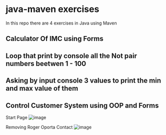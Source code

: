 # java-maven exercises

In this repo there are 4 exercises in Java using Maven


## Calculator Of IMC using Forms

## Loop that print by console all the Not pair numbers beetwen 1 - 100

## Asking by input console 3 values to print the min and max value of them

## Control Customer System using OOP and Forms


Start Page
![image](https://user-images.githubusercontent.com/31899798/137635501-87117d86-3238-4ef6-807d-ba838892fda6.png)

Removing Roger Oporta Contact
![image](https://user-images.githubusercontent.com/31899798/137635584-c65d3af4-859c-40ba-8cab-8ce337c4b5a9.png)
